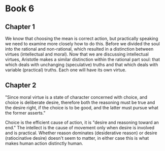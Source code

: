 # Book 6

## Chapter 1

We know that choosing the mean is correct action, but practically speaking we need to examine more closely how to do this. Before we divided the soul into the rational and non-rational, which resulted in a distinction between virtues (intellectual and moral). Now that we are discussing intellectual virtues, Aristotle makes a similar distinction within the rational part soul: that which deals with unchanging (speculative) truths and that which deals with variable (practical) truths. Each one will have its own virtue.

## Chapter 2

"Since moral virtue is a state of character concerned with choice, and choice is deliberate desire, therefore both the reasoning must be true and the desire right, if the choice is to be good, and the latter must pursue what the former asserts."

Choice is the efficient cause of action, it is "desire and reasoning toward an end." The intellect is the cause of movement only when desire is involved and is practical. Whether reason dominates (desiderative reason) or desire (ratiocinative desire) doesn't seem to matter, in either case this is what makes human action distinctly human.
